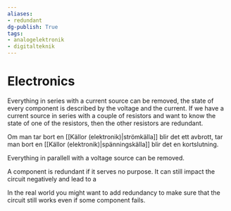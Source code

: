 ```yaml
---
aliases: 
- redundant
dg-publish: True
tags: 
- analogelektronik
- digitalteknik
---
```

# Electronics
Everything in series with a current source can be removed, the state of every component is described by the voltage and the current. If we have a current source in series with a couple of resistors and want to know the state of one of the resistors, then the other resistors are redundant.

Om man tar bort en [[Källor (elektronik)|strömkälla]] blir det ett avbrott, tar man bort en [[Källor (elektronik)|spänningskälla]] blir det en kortslutning. 

Everything in parallell with a voltage source can be removed.

A component is redundant if it serves no purpose. It can still impact the circuit negatively and lead to a 

In the real world you might want to add redundancy to make sure that the circuit still works even if some component fails.